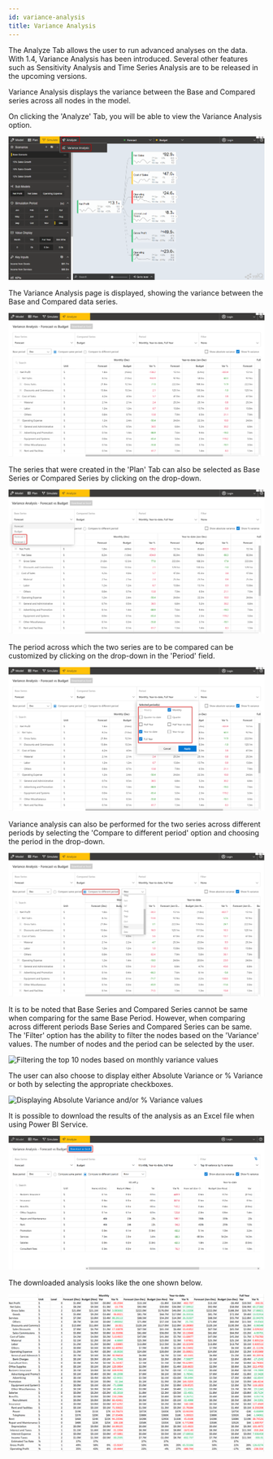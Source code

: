 ```yaml
---
id: variance-analysis
title: Variance Analysis
---
```

The Analyze Tab allows the user to run advanced analyses on the data.
With 1.4, Variance Analysis has been introduced. Several other features
such as Sensitivity Analysis and Time Series Analysis are to be released
in the upcoming versions.

Variance Analysis displays the variance between the Base and Compared
series across all nodes in the model.

On clicking the 'Analyze' Tab, you will be able to view the Variance
Analysis option.

![Analyze Tab](/doc-images/VA_1.png)

The Variance Analysis page is displayed, showing the variance between
the Base and Compared data series.

![Variance Analysis Page](/doc-images/VA_2.png)

The series that were created in the 'Plan' Tab can also be selected as
Base Series or Compared Series by clicking on the drop-down.

![Choosing series created using Plan Tab](/doc-images/VA_3.png)

The period across which the two series are to be compared can be
customized by clicking on the drop-down in the 'Period' field.

![Customizing Periods](/doc-images/VA_4.png)

Variance analysis can also be performed for the two series across
different periods by selecting the 'Compare to different period' option
and choosing the period in the drop-down.

![Comparing across different periods](/doc-images/VA_5.png)

It is to be noted that Base Series and Compared Series cannot be same
when comparing for the same Base Period. However, when comparing across
different periods Base Series and Compared Series can be same.   The
'Filter' option has the ability to filter the nodes based on the
'Variance' values. The number of nodes and the period can be selected by
the user.

![Filtering the top 10 nodes based on monthly variance
values](/doc-images/VA_6.png)

The user can also choose to display either Absolute Variance or %
Variance or both by selecting the appropriate checkboxes.

![Displaying Absolute Variance and/or % Variance
values](/doc-images/VA_7.png)

It is possible to download the results of the analysis as an Excel file
when using Power BI Service.

![Downloading as Excel](/doc-images/VA_8.png)

The downloaded analysis looks like the one shown below.

![Downloaded analysis result](/doc-images/VA_9.png)